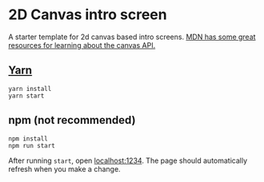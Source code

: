 # 2D Canvas intro screen
A starter template for 2d canvas based intro screens. [MDN has some great resources for learning about the canvas API.](https://developer.mozilla.org/en-US/docs/Web/API/Canvas_API)


## [Yarn](https://classic.yarnpkg.com/en/docs/install)
```
yarn install
yarn start
```

## npm (not recommended)
```
npm install
npm run start
```

After running `start`, open [localhost:1234](http://localhost:1234/). The page should automatically refresh when you make a change.
